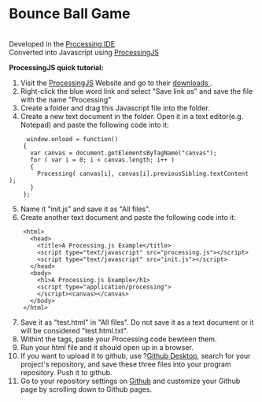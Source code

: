 # Bounce Ball Game
<br>
Developed in the <a href = "https://processing.org/"> Processing IDE </a>
<br>
Converted into Javascript using <a href = "http://processingjs.org/">ProcessingJS</a>

**ProcessingJS quick tutorial:**
1. Visit the <a href = "http://processingjs.org/">ProcessingJS</a> Website and go to their <a href ="http://processingjs.org/download/"> downloads </a>.
2. Right-click the blue word link and select "Save link as" and save the file with the name "Processing"
3. Create a folder and drag this Javascript file into the folder.
4. Create a new text document in the folder. Open it in a text editor(e.g. Notepad) and paste the following code into it:
 
```
     window.onload = function()
    {
      var canvas = document.getElementsByTagName("canvas");
      for ( var i = 0; i < canvas.length; i++ )
      {
        Processing( canvas[i], canvas[i].previousSibling.textContent );
      }
    };
```

5. Name it "init.js" and save it as "All files".
6. Create another text document and paste the following code into it:

```
    <html>
      <head>
        <title>A Processing.js Example</title>
        <script type="text/javascript" src="processing.js"></script>
        <script type="text/javascript" src="init.js"></script>
      </head>
      <body>
        <h1>A Processing.js Example</h1>
        <script type="application/processing">
        </script><canvas></canvas>
      </body>
    </html>
```

7. Save it as "test.html" in "All files". Do not save it as a text document or it will be considered "test.html.txt".
8. Withint the <script> </script> tags, paste your Processing code bewteen them.
9. Run your html file and it should open up in a browser.
10. If you want to upload it to github, use ?<a href = "https://desktop.github.com/">Github Desktop</a>, search for your project's repository, and save these three files into your program repository. Push it to github.
11. Go to your repository settings on <a href ="github.com">Github</a> and customize your Github page by scrolling down to Github pages.
